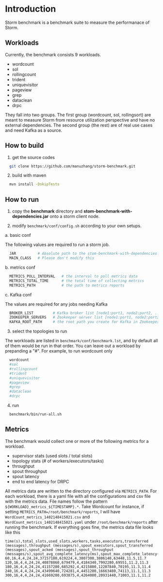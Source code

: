 # Introduction

Storm benchmark is a benchmark suite to measure the performanace of Storm. 


## Workloads

Currently, the benchmark consists 9 workloads. 

* wordcount 
* sol
* rollingcount
* trident
* uniquevisitor 
* pageview
* grep
* dataclean
* drpc

They fall into two groups. The first group (wordcount, sol, rollingsort) are meant to measure Storm from resource utilization perspective and have no external dependencies. The second group (the rest) are of real use cases and need Kafka as a source.

## How to build 

1. get the source codes

  ```bash
    git clone https://github.com/manuzhang/storm-benchmark.git
  ```

2. build with maven

  ```bash
    mvn install -DskipTests
  ```

## How to run

1. copy the **benchmark** directory and **stom-benchmark-with-dependencies.jar** onto a storm client node.


2. modify `benchmark/conf/config.sh` according to your own setups. 

  a. basic conf

  The following values are required to run a storm job. 
  
  
  ```bash
    JAR          # Absolute path to the stom-benchmark-with-dependencies.jar
    MAIN_CLASS   # Please don't modify this
  ```

  b. metrics conf
  
  ```bash
    METRICS_POLL_INTERVAL   # the interval to poll metrics data 
    METRICS_TOTAL_TIME      # the total time of collecting metrics
    METRICS_PATH            # the path to metrics reports
  ```
  
  c. Kafka conf
  
  The values are required for any jobs needing Kafka
  
  ```bash
    BROKER_LIST         # Kafka broker list [node1:port1, node2:port2, ...]
    ZOOKEEPER_SERVERS   # Zookeeper server list [node1:port1, node2:port2, ...]
    KAFKA_ROOT_PATH     # the root path you create for Kafka in Zookeeper
  ```      

3. select the topologies to run

  The workloads are listed in `benchmark/conf/benchmark.lst`, and by default all of them would be run 
  in that order. You can leave out a workload by prepanding a "#".
  For example, to run wordcount only

  ```bash
    wordcount
    #sol
    #rollingcount
    #trident
    #uniquevisitor
    #pageview
    #grep
    #dataclean
    #drpc
  ```


4. run  

  ```bash 
    benchmark/bin/run-all.sh
  ```


## Metrics 

The benchmark would collect one or more of the following metrics for a workload.

* supervisor stats (used slots / total slots)
* topology stats (# of workers/executors/tasks)
* throughput 
* spout throughput 
* spout latency 
* end to end latency for DRPC 

All metrics data are written to the directory configured via `METRICS_PATH`. For each workload, there is a yaml file with all the configurations and csv file with the metrics data. File names follow the pattern `${WORKLOAD}_metrics_${TIMESTAMP}.*`. Take Wordcount for instance, if setting `METRICS_PATH=/root/benchmark/reports`, I will have `WordCount_metrics_1402148415021.csv` and `WordCount_metrics_1402148415021.yaml` under `/root/benchmark/reports` after running the benchmark. If everything goes fine, the metrics data file looks like this


  ```
  time(s),total_slots,used_slots,workers,tasks,executors,transferred (messages),throughput (messages/s),spout_executors,spout_transferred (messages),spout_acked (messages),spout_throughput (messages/s),spout_avg_complete_latency(ms),spout_max_complete_latency(ms)
  60,16,4,4,24,24,37157180,619224,4,3807300,3806140,63448,11.5,11.7
  120,16,4,4,24,24,40878860,679479,4,4184340,7992280,69551,11.2,11.3
  180,16,4,4,24,24,41157280,685292,4,4215800,12207840,70195,11.3,11.4
  240,16,4,4,24,24,43499640,724281,4,4451200,16663480,74113,11.1,11.3
  300,16,4,4,24,24,41669280,693875,4,4264000,20931440,71003,11.1,11.2
  ```

